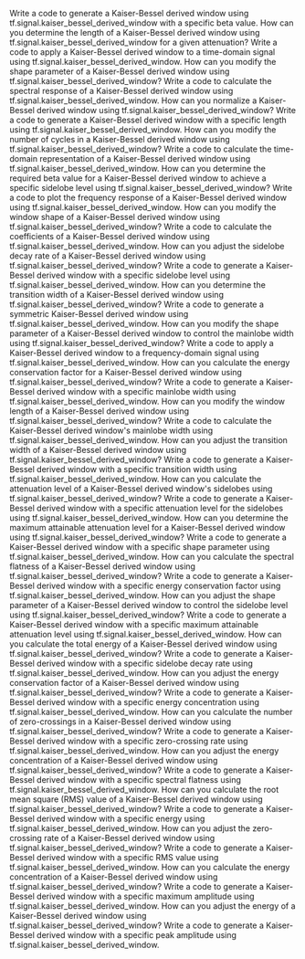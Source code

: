 Write a code to generate a Kaiser-Bessel derived window using tf.signal.kaiser_bessel_derived_window with a specific beta value.
How can you determine the length of a Kaiser-Bessel derived window using tf.signal.kaiser_bessel_derived_window for a given attenuation?
Write a code to apply a Kaiser-Bessel derived window to a time-domain signal using tf.signal.kaiser_bessel_derived_window.
How can you modify the shape parameter of a Kaiser-Bessel derived window using tf.signal.kaiser_bessel_derived_window?
Write a code to calculate the spectral response of a Kaiser-Bessel derived window using tf.signal.kaiser_bessel_derived_window.
How can you normalize a Kaiser-Bessel derived window using tf.signal.kaiser_bessel_derived_window?
Write a code to generate a Kaiser-Bessel derived window with a specific length using tf.signal.kaiser_bessel_derived_window.
How can you modify the number of cycles in a Kaiser-Bessel derived window using tf.signal.kaiser_bessel_derived_window?
Write a code to calculate the time-domain representation of a Kaiser-Bessel derived window using tf.signal.kaiser_bessel_derived_window.
How can you determine the required beta value for a Kaiser-Bessel derived window to achieve a specific sidelobe level using tf.signal.kaiser_bessel_derived_window?
Write a code to plot the frequency response of a Kaiser-Bessel derived window using tf.signal.kaiser_bessel_derived_window.
How can you modify the window shape of a Kaiser-Bessel derived window using tf.signal.kaiser_bessel_derived_window?
Write a code to calculate the coefficients of a Kaiser-Bessel derived window using tf.signal.kaiser_bessel_derived_window.
How can you adjust the sidelobe decay rate of a Kaiser-Bessel derived window using tf.signal.kaiser_bessel_derived_window?
Write a code to generate a Kaiser-Bessel derived window with a specific sidelobe level using tf.signal.kaiser_bessel_derived_window.
How can you determine the transition width of a Kaiser-Bessel derived window using tf.signal.kaiser_bessel_derived_window?
Write a code to generate a symmetric Kaiser-Bessel derived window using tf.signal.kaiser_bessel_derived_window.
How can you modify the shape parameter of a Kaiser-Bessel derived window to control the mainlobe width using tf.signal.kaiser_bessel_derived_window?
Write a code to apply a Kaiser-Bessel derived window to a frequency-domain signal using tf.signal.kaiser_bessel_derived_window.
How can you calculate the energy conservation factor for a Kaiser-Bessel derived window using tf.signal.kaiser_bessel_derived_window?
Write a code to generate a Kaiser-Bessel derived window with a specific mainlobe width using tf.signal.kaiser_bessel_derived_window.
How can you modify the window length of a Kaiser-Bessel derived window using tf.signal.kaiser_bessel_derived_window?
Write a code to calculate the Kaiser-Bessel derived window's mainlobe width using tf.signal.kaiser_bessel_derived_window.
How can you adjust the transition width of a Kaiser-Bessel derived window using tf.signal.kaiser_bessel_derived_window?
Write a code to generate a Kaiser-Bessel derived window with a specific transition width using tf.signal.kaiser_bessel_derived_window.
How can you calculate the attenuation level of a Kaiser-Bessel derived window's sidelobes using tf.signal.kaiser_bessel_derived_window?
Write a code to generate a Kaiser-Bessel derived window with a specific attenuation level for the sidelobes using tf.signal.kaiser_bessel_derived_window.
How can you determine the maximum attainable attenuation level for a Kaiser-Bessel derived window using tf.signal.kaiser_bessel_derived_window?
Write a code to generate a Kaiser-Bessel derived window with a specific shape parameter using tf.signal.kaiser_bessel_derived_window.
How can you calculate the spectral flatness of a Kaiser-Bessel derived window using tf.signal.kaiser_bessel_derived_window?
Write a code to generate a Kaiser-Bessel derived window with a specific energy conservation factor using tf.signal.kaiser_bessel_derived_window.
How can you adjust the shape parameter of a Kaiser-Bessel derived window to control the sidelobe level using tf.signal.kaiser_bessel_derived_window?
Write a code to generate a Kaiser-Bessel derived window with a specific maximum attainable attenuation level using tf.signal.kaiser_bessel_derived_window.
How can you calculate the total energy of a Kaiser-Bessel derived window using tf.signal.kaiser_bessel_derived_window?
Write a code to generate a Kaiser-Bessel derived window with a specific sidelobe decay rate using tf.signal.kaiser_bessel_derived_window.
How can you adjust the energy conservation factor of a Kaiser-Bessel derived window using tf.signal.kaiser_bessel_derived_window?
Write a code to generate a Kaiser-Bessel derived window with a specific energy concentration using tf.signal.kaiser_bessel_derived_window.
How can you calculate the number of zero-crossings in a Kaiser-Bessel derived window using tf.signal.kaiser_bessel_derived_window?
Write a code to generate a Kaiser-Bessel derived window with a specific zero-crossing rate using tf.signal.kaiser_bessel_derived_window.
How can you adjust the energy concentration of a Kaiser-Bessel derived window using tf.signal.kaiser_bessel_derived_window?
Write a code to generate a Kaiser-Bessel derived window with a specific spectral flatness using tf.signal.kaiser_bessel_derived_window.
How can you calculate the root mean square (RMS) value of a Kaiser-Bessel derived window using tf.signal.kaiser_bessel_derived_window?
Write a code to generate a Kaiser-Bessel derived window with a specific energy using tf.signal.kaiser_bessel_derived_window.
How can you adjust the zero-crossing rate of a Kaiser-Bessel derived window using tf.signal.kaiser_bessel_derived_window?
Write a code to generate a Kaiser-Bessel derived window with a specific RMS value using tf.signal.kaiser_bessel_derived_window.
How can you calculate the energy concentration of a Kaiser-Bessel derived window using tf.signal.kaiser_bessel_derived_window?
Write a code to generate a Kaiser-Bessel derived window with a specific maximum amplitude using tf.signal.kaiser_bessel_derived_window.
How can you adjust the energy of a Kaiser-Bessel derived window using tf.signal.kaiser_bessel_derived_window?
Write a code to generate a Kaiser-Bessel derived window with a specific peak amplitude using tf.signal.kaiser_bessel_derived_window.